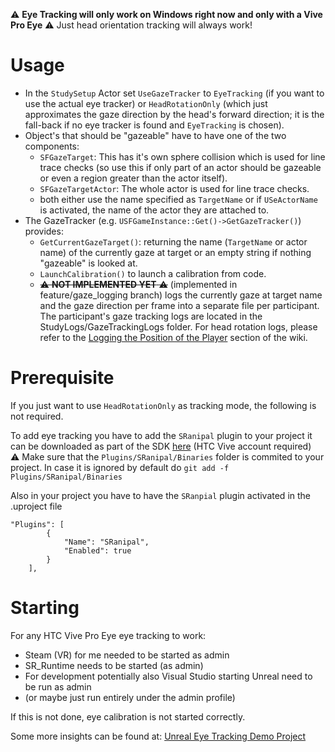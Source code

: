 :warning: **Eye Tracking will only work on Windows right now and only with a Vive Pro Eye** :warning: Just head orientation tracking will always work!

# Usage

* In the ``StudySetup`` Actor set ``UseGazeTracker`` to ``EyeTracking`` (if you want to use the actual eye tracker) or ``HeadRotationOnly`` (which just approximates the gaze direction by the head's forward direction; it is the fall-back if no eye tracker is found and ``EyeTracking`` is chosen).
* Object's that should be "gazeable" have to have one of the two components:
  * ``SFGazeTarget``: This has it's own sphere collision which is used for line trace checks (so use this if only part of an actor should be gazeable or even a region greater than the actor itself).
  * ``SFGazeTargetActor``: The whole actor is used for line trace checks.
  * both either use the name specified as ``TargetName`` or if ``USeActorName`` is activated, the name of the actor they are attached to.
* The GazeTracker (e.g. ``USFGameInstance::Get()->GetGazeTracker()``) provides:
  * ``GetCurrentGazeTarget()``: returning the name (``TargetName`` or actor name) of the currently gaze at target or an empty string if nothing "gazeable" is looked at.
  * ``LaunchCalibration()`` to launch a calibration from code.
  * ~~:warning: **NOT IMPLEMENTED YET** :warning:~~ (implemented in feature/gaze_logging branch)  logs the currently gaze at target name and the gaze direction per frame into a separate file per participant. The participant's gaze tracking logs are located in the StudyLogs/GazeTrackingLogs folder. For head rotation logs, please refer to the [Logging the Position of the Player](https://git-ce.rwth-aachen.de/vr-vis/VR-Group/unreal-development/plugins/unreal-study-framework/-/wikis/Logging#example-logging-the-position-of-the-player-in-vr) section of the wiki.

# Prerequisite

If you just want to use ``HeadRotationOnly`` as tracking mode, the following is not required.
 
To add eye tracking you have to add the ``SRanipal`` plugin to your project it can be downloaded as part of the SDK [here](https://developer-express.vive.com/resources/vive-sense/eye-and-facial-tracking-sdk/download/latest/) (HTC Vive account required)\
:warning: Make sure that the ``Plugins/SRanipal/Binaries`` folder is commited to your project. In case it is ignored by default do ``git add -f Plugins/SRanipal/Binaries``

Also in your project you have to have the ``SRanpial`` plugin activated in the .uproject file
```
"Plugins": [
		{
			"Name": "SRanipal",
			"Enabled": true
		}
	],
```

# Starting

For any HTC Vive Pro Eye eye tracking to work:
* Steam (VR) for me needed to be started as admin
* SR_Runtime needs to be started (as admin)
* For development potentially also Visual Studio starting Unreal need to be run as admin
* (or maybe just run entirely under the admin profile)

If this is not done, eye calibration is not started correctly.

Some more insights can be found at: [Unreal Eye Tracking Demo Project](https://devhub.vr.rwth-aachen.de/VR-Group/unreal-eye-tracking/-/wikis/home)